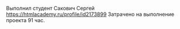 Выполнил студент Сакович Сергей https://htmlacademy.ru/profile/id2173899
Затрачено на выполнение проекта 91 час.

